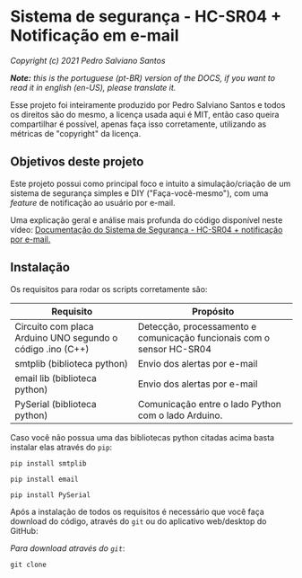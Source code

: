 # Sistema de segurança - HC-SR04 + Notificação em e-mail

*Copyright (c) 2021 Pedro Salviano Santos*

*__Note:__ this is the portuguese (pt-BR) version of the DOCS, if you want to read it in english (en-US), please translate it.*

Esse projeto foi inteiramente produzido por Pedro Salviano Santos e todos os direitos são do mesmo, a licença usada aqui é MIT, então caso queira compartilhar é possível, apenas faça isso corretamente, utilizando as métricas de "copyright" da licença.


## Objetivos deste projeto
Este projeto possui como principal foco e intuito a simulação/criação de um sistema de segurança simples e DIY ("Faça-você-mesmo"), com uma *feature* de notificação ao usuário por e-mail.

Uma explicação geral e análise mais profunda do código disponível neste vídeo: [Documentação do Sistema de Segurança - HC-SR04 + notificação por e-mail.]()

## Instalação

Os requisitos para rodar os scripts corretamente são:

| Requisito | Propósito |
|--|--|
| Circuito com placa Arduino UNO segundo o código .ino (C++) | Detecção, processamento e comunicação funcionais com o sensor HC-SR04 |
| smtplib (biblioteca python) | Envio dos alertas por e-mail |
| email lib (biblioteca python) | Envio dos alertas por e-mail |
| PySerial (biblioteca python) | Comunicação entre o lado Python com o lado Arduino. |

Caso você não possua uma das bibliotecas python citadas acima basta instalar elas através do `pip`:

```shell
pip install smtplib

pip install email

pip install PySerial
``` 

Após a instalação de todos os requisitos é necessário que você faça download do código, através do `git` ou do aplicativo web/desktop do GitHub:

*Para download através do `git`*:
```shell
git clone  
```